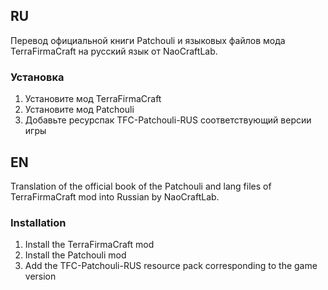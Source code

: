 ## RU

Перевод официальной книги Patchouli и языковых файлов мода TerraFirmaCraft на русский язык от NaoCraftLab.

### Установка
1. Установите мод TerraFirmaCraft
2. Установите мод Patchouli
3. Добавьте ресурспак TFC-Patchouli-RUS соответствующий версии игры

## EN

Translation of the official book of the Patchouli and lang files of TerraFirmaCraft mod into Russian by NaoCraftLab.

### Installation

1. Install the TerraFirmaCraft mod
2. Install the Patchouli mod
3. Add the TFC-Patchouli-RUS resource pack corresponding to the game version
